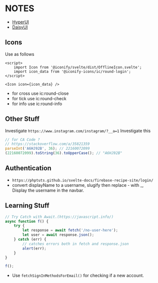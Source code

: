 # NOTES

-   [HyperUI](https://hyperui.dev/)
-   [DaisyUI](https://daisyui.com/)

## Icons

Use as follows

```svelte
<script>
    import Icon from '@iconify/svelte/dist/OfflineIcon.svelte';
    import icon_data from '@iconify-icons/ic/round-login';
</script>

<Icon icon={icon_data} />
```

-   for cross use ic:round-close
-   for tick use ic:round-check
-   for info use ic:round-info

## Other Stuff

Investigate `https://www.instagram.com/instagram/?__a=1`
Investigate this

```js
// for CA Code ?
// https://stackoverflow.com/a/35821359
parseInt('A6HJ92B', 36); // 22160072099
(22160072099).toString(36).toUpperCase(); // "A6HJ92B"
```

## Authentication

-   `https://phptuts.github.io/svelte-docs/firebase-recipe-site/login/`
-   convert displayName to a username, slugify then replace - with \_, Display the username in the navbar.

## Learning Stuff

```js
// Try Catch with Await.(https://javascript.info/)
async function f() {
    try {
        let response = await fetch('/no-user-here');
        let user = await response.json();
    } catch (err) {
        // catches errors both in fetch and response.json
        alert(err);
    }
}

f();
```

-   Use `fetchSignInMethodsForEmail()` for checking if a new account.

